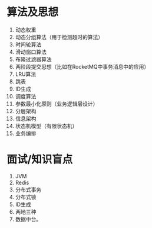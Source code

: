 # 算法及思想

1. 动态权重
2. 动态分组算法（用于检测超时的算法）
3. 时间轮算法
4. 滑动窗口算法
5. 布隆过滤器算法
6. 两阶段提交思想（比如在RocketMQ中事务消息中的应用）
7. LRU算法
8. 跳表
9. ID生成
10. 调度算法
11. 参数最小化原则（业务逻辑层设计）
12. 分层架构
13. 信息架构
14. 状态机模型（有限状态机）
15. 业务编排







# 面试/知识盲点

1. JVM
2. Redis
3. 分布式事务
4. 分布式锁
5. ID生成
6. 两地三种
7. 数据中台。